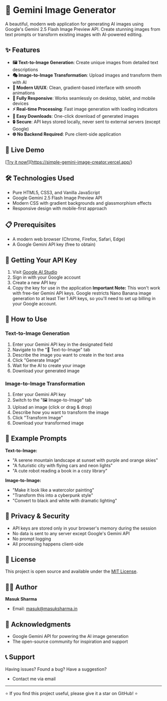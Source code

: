 # 🎨 Gemini Image Generator
A beautiful, modern web application for generating AI images using Google's Gemini 2.5 Flash Image Preview API. Create stunning images from text prompts or transform existing images with AI-powered editing.

## ✨ Features
- **🖼️ Text-to-Image Generation**: Create unique images from detailed text descriptions
- **🎭 Image-to-Image Transformation**: Upload images and transform them with AI
- **🎨 Modern UI/UX**: Clean, gradient-based interface with smooth animations
- **📱 Fully Responsive**: Works seamlessly on desktop, tablet, and mobile devices
- **⚡ Real-time Processing**: Fast image generation with loading indicators
- **💾 Easy Downloads**: One-click download of generated images
- **🔒 Secure**: API keys stored locally, never sent to external servers (except Google)
- **🌐 No Backend Required**: Pure client-side application

## 🚀 Live Demo
[[Try it now!](#)](https://simple-gemini-image-creator.vercel.app/)

## 🛠️ Technologies Used
- Pure HTML5, CSS3, and Vanilla JavaScript
- Google Gemini 2.5 Flash Image Preview API
- Modern CSS with gradient backgrounds and glassmorphism effects
- Responsive design with mobile-first approach

## 📋 Prerequisites
- A modern web browser (Chrome, Firefox, Safari, Edge)
- A Google Gemini API key (free to obtain)

## 🔑 Getting Your API Key
1. Visit [Google AI Studio](https://aistudio.google.com/app/apikey)
2. Sign in with your Google account
3. Create a new API key
4. Copy the key for use in the application
**Important Note:** This won't work with free-tier Gemini API keys. Google restricts Nano Banana image generation to at least Tier 1 API keys, so you'll need to set up billing in your Google account.

## 📖 How to Use
### Text-to-Image Generation
1. Enter your Gemini API key in the designated field
2. Navigate to the "📝 Text-to-Image" tab
3. Describe the image you want to create in the text area
4. Click "Generate Image"
5. Wait for the AI to create your image
6. Download your generated image

### Image-to-Image Transformation
1. Enter your Gemini API key
2. Switch to the "🖼️ Image-to-Image" tab
3. Upload an image (click or drag & drop)
4. Describe how you want to transform the image
5. Click "Transform Image"
6. Download your transformed image

## 🎯 Example Prompts
**Text-to-Image:**
- "A serene mountain landscape at sunset with purple and orange skies"
- "A futuristic city with flying cars and neon lights"
- "A cute robot reading a book in a cozy library"

**Image-to-Image:**
- "Make it look like a watercolor painting"
- "Transform this into a cyberpunk style"
- "Convert to black and white with dramatic lighting"

## 🔐 Privacy & Security
- API keys are stored only in your browser's memory during the session
- No data is sent to any server except Google's Gemini API
- No prompt logging
- All processing happens client-side

## 📝 License
This project is open source and available under the [MIT License](LICENSE).

## 👨‍💻 Author
**Masuk Sharma**
- Email: masuk@masuksharma.in

## 🙏 Acknowledgments
- Google Gemini API for powering the AI image generation
- The open-source community for inspiration and support

## 📞 Support
Having issues? Found a bug? Have a suggestion?
- Contact me via email

---

⭐ If you find this project useful, please give it a star on GitHub! ⭐
